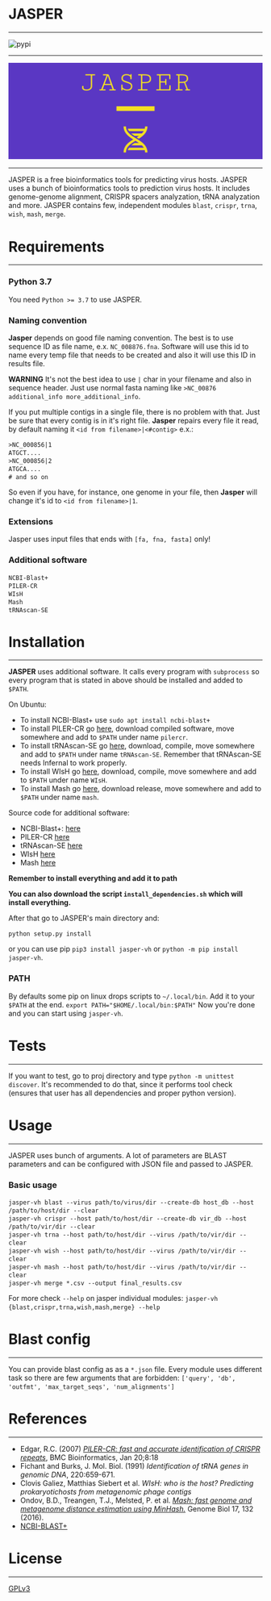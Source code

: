 # JASPER

------------
![pypi](https://img.shields.io/pypi/v/jasper-vh.svg?branch=master)

------------

![JASPER LOGO](https://github.com/777moneymaker/jasper/blob/main/logo.png?raw=true)

------------

JASPER is a free bioinformatics tools for predicting virus hosts. 
JASPER uses a bunch of bioinformatics tools to prediction virus hosts. It includes genome-genome alignment, CRISPR spacers analyzation, tRNA analyzation and more.
JASPER contains few, independent modules `blast`, `crispr`, `trna`, `wish`, `mash`, `merge`.

# Requirements

------------
### Python 3.7
You need `Python >= 3.7` to use JASPER.

### Naming convention
**Jasper** depends on good file naming convention. The best is to use sequence ID as file name, e.x. `NC_008876.fna`. Software will use this id to name every temp file that needs to be created and also it will use this ID in results file.

**WARNING** It's not the best idea to use `|` char in your filename and also in sequence header. Just use normal fasta naming like `>NC_00876 additional_info more_additional_info`.

If you put multiple contigs in a single file, there is no problem with that. Just be sure that every contig is in it's right file. **Jasper** repairs every file it read, by default naming it `<id from filename>|<#contig>` e.x.:
```
>NC_000856|1
ATGCT....
>NC_000856|2
ATGCA....
# and so on
```
So even if you have, for instance, one genome in your file, then **Jasper** will change it's id to `<id from filename>|1`.

### Extensions
Jasper uses input files that ends with `[fa, fna, fasta]` only!


### Additional software
```
NCBI-Blast+
PILER-CR
WIsH
Mash
tRNAscan-SE
```
# Installation

------------

**JASPER** uses additional software. It calls every program with `subprocess` so every program that is stated in above should be installed and added to `$PATH`.

On Ubuntu:
* To install NCBI-Blast+ use `sudo apt install ncbi-blast+`
* To install PILER-CR go [here](http://www.drive5.com/pilercr/), download compiled software, move somewhere and add to `$PATH` under name `pilercr`.
* To install tRNAscan-SE go [here](http://lowelab.ucsc.edu/tRNAscan-SE/), download, compile, move somewhere and add to `$PATH` under name `tRNAscan-SE`. Remember that tRNAscan-SE needs Infernal to work properly.
* To install WIsH go [here](https://github.com/soedinglab/WIsH), download, compile, move somewhere and add to `$PATH` under name `WIsH`.
* To install Mash go [here](https://github.com/marbl/Mash), download release, move somewhere and add to `$PATH` under name `mash`.

Source code for additional software:
* NCBI-Blast+: [here](https://www.ncbi.nlm.nih.gov/books/NBK279671/)
* PILER-CR [here](http://www.drive5.com/pilercr/)
* tRNAscan-SE [here](http://lowelab.ucsc.edu/tRNAscan-SE/)
* WIsH [here](https://github.com/soedinglab/WIsH)
* Mash [here](https://github.com/marbl/Mash)

**Remember to install everything and add it to path**

**You can also download the script `install_dependencies.sh` which will install everything.**

After that go to JASPER's main directory and:
```
python setup.py install
```

or you can use pip `pip3 install jasper-vh` or `python -m pip install jasper-vh`.

### PATH
By defaults some pip on linux drops scripts to `~/.local/bin`. Add it to your `$PATH` at the end.
`export PATH="$HOME/.local/bin:$PATH"`
Now you're done and you can start using `jasper-vh`.

# Tests

------------
If you want to test, go to proj directory and type `python -m unittest discover`.
It's recommended to do that, since it performs tool check (ensures that user has all dependencies and proper python version).

# Usage

------------
JASPER uses bunch of arguments. A lot of parameters are BLAST parameters and can be configured with JSON file and passed to JASPER.

### Basic usage
```
jasper-vh blast --virus path/to/virus/dir --create-db host_db --host /path/to/host/dir --clear
jasper-vh crispr --host path/to/host/dir --create-db vir_db --host /path/to/vir/dir --clear
jasper-vh trna --host path/to/host/dir --virus /path/to/vir/dir --clear
jasper-vh wish --host path/to/host/dir --virus /path/to/vir/dir --clear
jasper-vh mash --host path/to/host/dir --virus /path/to/vir/dir --clear
jasper-vh merge *.csv --output final_results.csv 
```

For more check `--help` on jasper individual modules: `jasper-vh  {blast,crispr,trna,wish,mash,merge} --help`

# Blast config

------------
You can provide blast config as as a `*.json` file.
Every module uses different task so there are few arguments that are forbidden:
`['query', 'db', 'outfmt', 'max_target_seqs', 'num_alignments']`

# References

------------
* Edgar, R.C. (2007) [*PILER-CR: fast and accurate identification of CRISPR repeats*](http://www.ncbi.nlm.nih.gov/pubmed/17239253), BMC Bioinformatics, Jan 20;8:18
* Fichant and Burks, J. Mol. Biol. (1991) *Identification of tRNA genes in genomic DNA*, 220:659-671.
* Clovis Galiez, Matthias Siebert et al. *WIsH: who is the host? Predicting prokaryotichosts from metagenomic phage contigs*
* Ondov, B.D., Treangen, T.J., Melsted, P. et al. [*Mash: fast genome and metagenome distance estimation using MinHash.*](https://doi.org/10.1186/s13059-016-0997-x) Genome Biol 17, 132 (2016).
* [NCBI-BLAST+](https://www.ncbi.nlm.nih.gov/books/NBK279690/)

# License

------------
[GPLv3](https://www.gnu.org/licenses/gpl-3.0.html)
